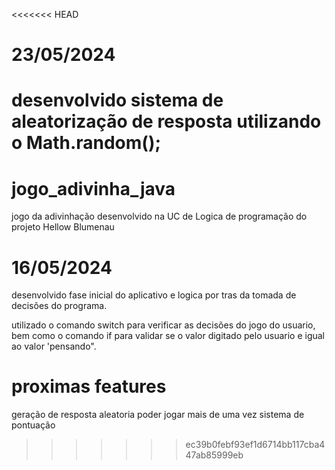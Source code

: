 <<<<<<< HEAD
# 23/05/2024

desenvolvido sistema de aleatorização de resposta utilizando o Math.random();
=======
# jogo_adivinha_java
jogo da adivinhação desenvolvido na UC de Logica de programação do projeto Hellow Blumenau 

# 16/05/2024


desenvolvido fase inicial do aplicativo e logica por tras da tomada  de decisões do programa.

utilizado o comando switch para verificar as decisões do jogo do usuario, bem como o comando if para validar se o valor digitado pelo usuario e igual ao valor 'pensando".


# proximas features

geração de resposta aleatoria
poder jogar mais de uma vez
sistema de pontuação 
>>>>>>> ec39b0febf93ef1d6714bb117cba447ab85999eb
